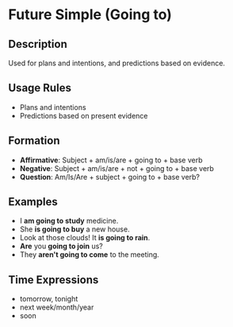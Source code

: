 # Future Simple (Going to)

## Description
Used for plans and intentions, and predictions based on evidence.

## Usage Rules
- Plans and intentions
- Predictions based on present evidence

## Formation
- **Affirmative**: Subject + am/is/are + going to + base verb
- **Negative**: Subject + am/is/are + not + going to + base verb
- **Question**: Am/Is/Are + subject + going to + base verb?

## Examples
- I **am going to study** medicine.
- She **is going to buy** a new house.
- Look at those clouds! It **is going to rain**.
- **Are** you **going to join** us?
- They **aren't going to come** to the meeting.

## Time Expressions
- tomorrow, tonight
- next week/month/year
- soon
